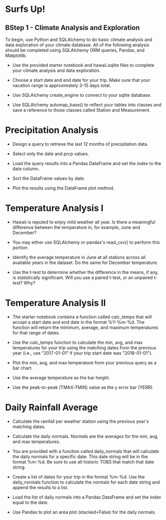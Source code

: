 # Surfs Up!

## BStep 1 - Climate Analysis and Exploration
To begin, use Python and SQLAlchemy to do basic climate analysis and data exploration of your climate database. All of the following analysis should be completed using SQLAlchemy ORM queries, Pandas, and Matplotlib.


* Use the provided starter notebook and hawaii.sqlite files to complete your climate analysis and data exploration.

* Choose a start date and end date for your trip. Make sure that your vacation range is approximately 3-15 days total.

* Use SQLAlchemy create_engine to connect to your sqlite database.

* Use SQLAlchemy automap_base() to reflect your tables into classes and save a reference to those classes called Station and Measurement.

# Precipitation Analysis

* Design a query to retrieve the last 12 months of precipitation data.

* Select only the date and prcp values.

* Load the query results into a Pandas DataFrame and set the index to the date column.

* Sort the DataFrame values by date.

* Plot the results using the DataFrame plot method.

# Temperature Analysis I

* Hawaii is reputed to enjoy mild weather all year. Is there a meaningful difference between the temperature in, for example, June and December?

* You may either use SQLAlchemy or pandas's read_csv() to perform this portion.

* Identify the average temperature in June at all stations across all available years in the dataset. Do the same for December temperature.

* Use the t-test to determine whether the difference in the means, if any, is statistically significant. Will you use a paired t-test, or an unpaired t-test? Why?


# Temperature Analysis II

* The starter notebook contains a function called calc_temps that will accept a start date and end date in the format %Y-%m-%d. The function will return the minimum, average, and maximum temperatures for that range of dates.

* Use the calc_temps function to calculate the min, avg, and max temperatures for your trip using the matching dates from the previous year (i.e., use "2017-01-01" if your trip start date was "2018-01-01").

* Plot the min, avg, and max temperature from your previous query as a bar chart.

* Use the average temperature as the bar height.

* Use the peak-to-peak (TMAX-TMIN) value as the y error bar (YERR).

# Daily Rainfall Average

* Calculate the rainfall per weather station using the previous year's matching dates.

* Calculate the daily normals. Normals are the averages for the min, avg, and max temperatures.

* You are provided with a function called daily_normals that will calculate the daily normals for a specific date. This date string will be in the format %m-%d. Be sure to use all historic TOBS that match that date string.

* Create a list of dates for your trip in the format %m-%d. Use the daily_normals function to calculate the normals for each date string and append the results to a list.

* Load the list of daily normals into a Pandas DataFrame and set the index equal to the date.

* Use Pandas to plot an area plot (stacked=False) for the daily normals.
